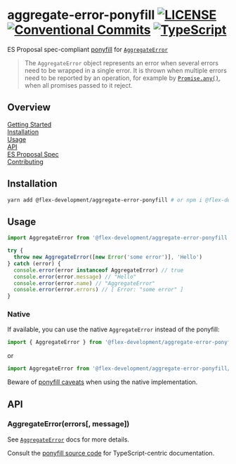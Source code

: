 # aggregate-error-ponyfill [![LICENSE](https://img.shields.io/github/license/flex-development/loadenv.svg)](LICENSE) [![Conventional Commits](https://img.shields.io/badge/Conventional%20Commits-1.0.0-yellow.svg)](https://conventionalcommits.org) [![TypeScript](https://badgen.net/badge/-/typescript?icon=typescript&label)](https://www.typescriptlang.org/)

ES Proposal spec-compliant [ponyfill][1] for [`AggregateError`][2]

> The `AggregateError` object represents an error when several errors need to be
> wrapped in a single error. It is thrown when multiple errors need to be
> reported by an operation, for example by [`Promise.any()`][3], when all
> promises passed to it reject.

## Overview

[Getting Started](#getting-started)  
[Installation](#installation)  
[Usage](#usage)  
[API](#api)  
[ES Proposal Spec][4]  
[Contributing](docs/CONTRIBUTING.md)

## Installation

```zsh
yarn add @flex-development/aggregate-error-ponyfill # or npm i @flex-development/aggregate-error-ponyfill
```

## Usage

```typescript
import AggregateError from '@flex-development/aggregate-error-ponyfill'

try {
  throw new AggregateError([new Error('some error')], 'Hello')
} catch (error) {
  console.error(error instanceof AggregateError) // true
  console.error(error.message) // "Hello"
  console.error(error.name) // "AggregateError"
  console.error(error.errors) // [ Error: "some error" ]
}
```

### Native

If available, you can use the native `AggregateError` instead of the ponyfill:

```typescript
import { AggregateError } from '@flex-development/aggregate-error-ponyfill'
```

or

```typescript
import AggregateError from '@flex-development/aggregate-error-ponyfill/native'
```

Beware of [ponyfill caveats][5] when using the native implementation.

## API

### AggregateError(errors[, message])

See [`AggregateError`][2] docs for more details.

Consult the [ponyfill source code][6] for TypeScript-centric documentation.

[1]: https://github.com/sindresorhus/ponyfill
[2]:
  https://developer.mozilla.org/docs/Web/JavaScript/Reference/Global_Objects/AggregateError
[3]:
  https://developer.mozilla.org/docs/Web/JavaScript/Reference/Global_Objects/Promise/any
[4]: https://tc39.es/proposal-promise-any#sec-aggregate-error-objects
[5]:
  https://github.com/sindresorhus/ponyfill#user-content-ponyfill:~:text=Ponyfills%20should%20never%20use%20the%20native,between%20environments%2C%20which%20can%20cause%20bugs.
[6]: src/ponyfill.ts
